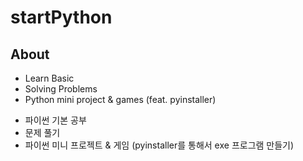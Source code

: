 # startPython

About
------
  + Learn Basic
  + Solving Problems
  + Python mini project & games (feat. pyinstaller)


  - 파이썬 기본 공부
  - 문제 풀기
  - 파이썬 미니 프로젝트 & 게임 (pyinstaller를 통해서 exe 프로그램 만들기)
